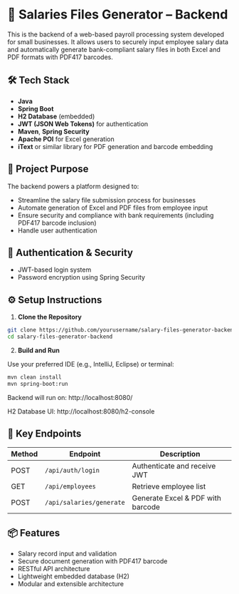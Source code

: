 # 💼 Salaries Files Generator – Backend

This is the backend of a web-based payroll processing system developed for small businesses. It allows users to securely input employee salary data and automatically generate bank-compliant salary files in both Excel and PDF formats with PDF417 barcodes.

## 🛠️ Tech Stack

- **Java**
- **Spring Boot**
- **H2 Database** (embedded)
- **JWT (JSON Web Tokens)** for authentication
- **Maven**, **Spring Security**
- **Apache POI** for Excel generation
- **iText** or similar library for PDF generation and barcode embedding

## 🎯 Project Purpose

The backend powers a platform designed to:
- Streamline the salary file submission process for businesses
- Automate generation of Excel and PDF files from employee input
- Ensure security and compliance with bank requirements (including PDF417 barcode inclusion)
- Handle user authentication

## 🔐 Authentication & Security

- JWT-based login system
- Password encryption using Spring Security


## ⚙️ Setup Instructions

1. **Clone the Repository**
```bash
git clone https://github.com/yourusername/salary-files-generator-backend.git
cd salary-files-generator-backend
```

2. **Build and Run**

Use your preferred IDE (e.g., IntelliJ, Eclipse) or terminal:
```bash
mvn clean install
mvn spring-boot:run
```

Backend will run on: http://localhost:8080/

H2 Database UI: http://localhost:8080/h2-console

## 🧪 Key Endpoints
| Method | Endpoint                 | Description                       |
| ------ | ------------------------ | --------------------------------- |
| POST   | `/api/auth/login`        | Authenticate and receive JWT      |
| GET    | `/api/employees`         | Retrieve employee list            |
| POST   | `/api/salaries/generate` | Generate Excel & PDF with barcode |


## 📦 Features
- Salary record input and validation
- Secure document generation with PDF417 barcode
- RESTful API architecture
- Lightweight embedded database (H2)
- Modular and extensible architecture

